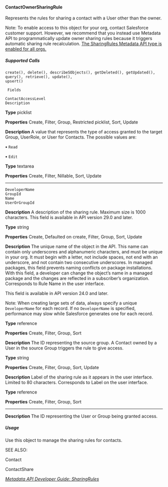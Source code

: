#### ContactOwnerSharingRule

Represents the rules for sharing a contact with a User other than the owner.

Note: To enable access to this object for your org, contact Salesforce customer support. However, we recommend that you
instead use Metadata API to programmatically update owner sharing rules because it triggers automatic sharing rule recalculation.
[The SharingRules Metadata API type is enabled for all orgs.](https://developer.salesforce.com/docs/atlas.en-us.254.0.api_meta.meta/api_meta/meta_sharingrules.htm)

##### Supported Calls
```
create(), delete(), describeSObjects(), getDeleted(), getUpdated(), query(), retrieve(), update(),
upsert()

 Fields

```
```
ContactAccessLevel
Description

```

**Type**
picklist

**Properties**
Create, Filter, Group, Restricted picklist, Sort, Update

**Description**
A value that represents the type of access granted to the target Group, UserRole, or
User for Contacts. The possible values are:

**•** `Read`

**•** `Edit`

**Type**
textarea

**Properties**
Create, Filter, Nillable, Sort, Update


-----

```
DeveloperName
GroupId
Name
UserOrGroupId

```

**Description**
A description of the sharing rule. Maximum size is 1000 characters. This field is available
in API version 29.0 and later.

**Type**
string

**Properties**
Create, Defaulted on create, Filter, Group, Sort, Update

**Description**
The unique name of the object in the API. This name can contain only underscores
and alphanumeric characters, and must be unique in your org. It must begin with a
letter, not include spaces, not end with an underscore, and not contain two
consecutive underscores. In managed packages, this field prevents naming conflicts
on package installations. With this field, a developer can change the object’s name
in a managed package and the changes are reflected in a subscriber’s organization.
Corresponds to Rule Name in the user interface.

This field is available in API version 24.0 and later.

Note: When creating large sets of data, always specify a unique
`DeveloperName` for each record. If no `DeveloperName` is specified,
performance may slow while Salesforce generates one for each record.

**Type**
reference

**Properties**
Create, Filter, Group, Sort

**Description**
The ID representing the source group. A Contact owned by a User in the source Group
triggers the rule to give access.

**Type**
string

**Properties**
Create, Filter, Group, Sort, Update

**Description**
Label of the sharing rule as it appears in the user interface. Limited to 80 characters.
Corresponds to Label on the user interface.

**Type**
reference

**Properties**
Create, Filter, Group, Sort


-----

**Description**
The ID representing the User or Group being granted access.

##### Usage

Use this object to manage the sharing rules for contacts.

SEE ALSO:

Contact

ContactShare

_[Metadata API Developer Guide: SharingRules](https://developer.salesforce.com/docs/atlas.en-us.254.0.api_meta.meta/api_meta/meta_sharingrules.htm)_
